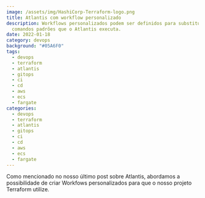 ```yaml
---
image: /assets/img/HashiCorp-Terraform-logo.png
title: Atlantis com workflow personalizado
description: Workflows personalizados podem ser definidos para substituir os
  comandos padrões que o Atlantis executa.
date: 2022-01-18
category: devops
background: "#05A6F0"
tags:
  - devops
  - terraform
  - atlantis
  - gitops
  - ci
  - cd
  - aws
  - ecs
  - fargate
categories:
  - devops
  - terraform
  - atlantis
  - gitops
  - ci
  - cd
  - aws
  - ecs
  - fargate
---
```

Como mencionado no nosso último post sobre Atlantis, abordamos a possibilidade de criar Workfows personalizados para que o nosso projeto Terraform utilize.